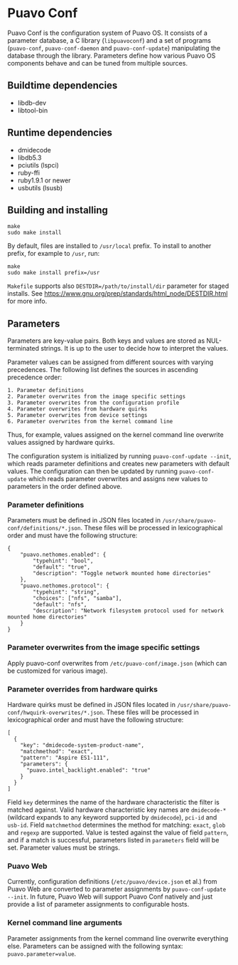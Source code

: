 # Puavo Conf

Puavo Conf is the configuration system of Puavo OS. It consists of a
parameter database, a C library (`libpuavoconf`) and a set of programs
(`puavo-conf`, `puavo-conf-daemon` and `puavo-conf-update`) manipulating
the database through the library. Parameters define how various Puavo OS
components behave and can be tuned from multiple sources.

## Buildtime dependencies

- libdb-dev
- libtool-bin

## Runtime dependencies

- dmidecode
- libdb5.3
- pciutils (lspci)
- ruby-ffi
- ruby1.9.1 or newer
- usbutils (lsusb)

## Building and installing

    make
    sudo make install

By default, files are installed to `/usr/local` prefix. To install to another
prefix, for example to `/usr`, run:

    make
    sudo make install prefix=/usr

`Makefile` supports also `DESTDIR=/path/to/install/dir` parameter for
staged installs. See
https://www.gnu.org/prep/standards/html_node/DESTDIR.html for more
info.

## Parameters

Parameters are key-value pairs. Both keys and values are stored as
NUL-terminated strings. It is up to the user to decide how to
interpret the values.

Parameter values can be assigned from different sources with varying
precedences. The following list defines the sources in ascending
precedence order:

    1. Parameter definitions
    2. Parameter overwrites from the image specific settings
    3. Parameter overwrites from the configuration profile
    4. Parameter overwrites from hardware quirks
    5. Parameter overwrites from device settings
    6. Parameter overwrites from the kernel command line

Thus, for example, values assigned on the kernel command line
overwrite values assigned by hardware quirks.

The configuration system is initialized by running `puavo-conf-update --init`,
which reads parameter definitions and creates new parameters with
default values.  The configuration can then be updated by running
`puavo-conf-update` which reads parameter overwrites and assigns new
values to parameters in the order defined above.

### Parameter definitions

Parameters must be defined in JSON files located in
`/usr/share/puavo-conf/definitions/*.json`. These files will be processed
in lexicographical order and must have the following structure:

    {
        "puavo.nethomes.enabled": {
            "typehint": "bool",
            "default": "true",
            "description": "Toggle network mounted home directories"
        },
        "puavo.nethomes.protocol": {
            "typehint": "string",
            "choices": ["nfs", "samba"],
            "default": "nfs",
            "description": "Network filesystem protocol used for network mounted home directories"
        }
    }

### Parameter overwrites from the image specific settings

Apply puavo-conf overwrites from `/etc/puavo-conf/image.json`
(which can be customized for various image).

### Parameter overrides from hardware quirks

Hardware quirks must be defined in JSON files located in
`/usr/share/puavo-conf/hwquirk-overwrites/*.json`. These files will be processed
in lexicographical order and must have the following structure:

    [
      {
        "key": "dmidecode-system-product-name",
        "matchmethod": "exact",
        "pattern": "Aspire ES1-111",
        "parameters": {
          "puavo.intel_backlight.enabled": "true"
        }
      }
    ]

Field `key` determines the name of the hardware characteristic the
filter is matched against. Valid hardware characteristic key names are
`dmidecode-*` (wildcard expands to any keyword supported by
`dmidecode`), `pci-id` and `usb-id`. Field `matchmethod` determines
the method for matching: `exact`, `glob` and `regexp` are
supported.  Value is tested against the value of field `pattern`, and
if a match is successful, parameters listed in `parameters` field will
be set.  Parameter values must be strings.

### Puavo Web

Currently, configuration definitions (`/etc/puavo/device.json` et al.)
from Puavo Web are converted to parameter assignments by
`puavo-conf-update --init`. In future, Puavo Web will support
Puavo Conf natively and just provide a list of parameter assignments
to configurable hosts.

### Kernel command line arguments

Parameter assignments from the kernel command line overwrite everything
else. Parameters can be assigned with the following syntax:
`puavo.parameter=value`.
